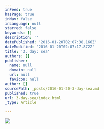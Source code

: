 ```yaml
---
inFeed: true
hasPage: true
inNav: false
inLanguage: null
starred: false
keywords: []
description: ''
datePublished: '2016-01-20T02:07:38.166Z'
dateModified: '2016-01-20T02:07:17.872Z'
title: '3. day: sea'
authors: []
publisher:
  name: null
  domain: null
  url: null
  favicon: null
author: []
sourcePath: _posts/2016-01-20-3-day-sea.md
published: true
url: 3-day-sea/index.html
_type: Article

---
```

![](https://the-grid-user-content.s3-us-west-2.amazonaws.com/48de7a1b-48f6-482d-a737-aa0e57162986.jpg)
